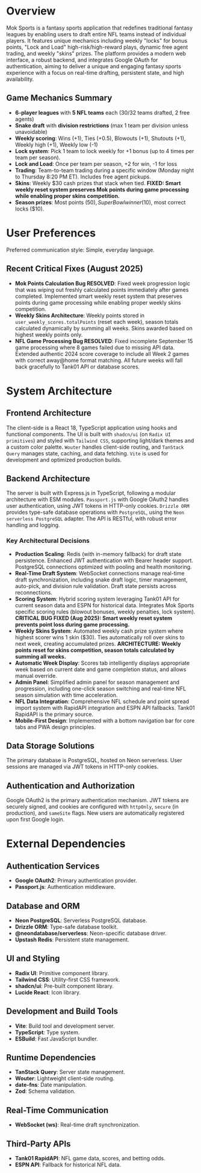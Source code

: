 # Overview

Mok Sports is a fantasy sports application that redefines traditional fantasy leagues by enabling users to draft entire NFL teams instead of individual players. It features unique mechanics including weekly "locks" for bonus points, "Lock and Load" high-risk/high-reward plays, dynamic free agent trading, and weekly "skins" prizes. The platform provides a modern web interface, a robust backend, and integrates Google OAuth for authentication, aiming to deliver a unique and engaging fantasy sports experience with a focus on real-time drafting, persistent state, and high availability.

## Game Mechanics Summary

- **6-player leagues** with **5 NFL teams** each (30/32 teams drafted, 2 free agents)
- **Snake draft** with **division restrictions** (max 1 team per division unless unavoidable)
- **Weekly scoring**: Wins (+1), Ties (+0.5), Blowouts (+1), Shutouts (+1), Weekly high (+1), Weekly low (-1)
- **Lock system**: Pick 1 team to lock weekly for +1 bonus (up to 4 times per team per season).
- **Lock and Load**: Once per team per season, +2 for win, -1 for loss
- **Trading**: Team-to-team trading during a specific window (Monday night to Thursday 8:20 PM ET). Includes free agent pickups.
- **Skins**: Weekly $30 cash prizes that stack when tied. **FIXED: Smart weekly reset system preserves Mok points during game processing while enabling proper skins competition.**
- **Season prizes**: Most points ($50), Super Bowl winner ($10), most correct locks ($10).

# User Preferences

Preferred communication style: Simple, everyday language.

## Recent Critical Fixes (August 2025)
- **Mok Points Calculation Bug RESOLVED**: Fixed week progression logic that was wiping out freshly calculated points immediately after games completed. Implemented smart weekly reset system that preserves points during game processing while enabling proper weekly skins competition.
- **Weekly Skins Architecture**: Weekly points stored in `user_weekly_scores.totalPoints` (reset each week), season totals calculated dynamically by summing all weeks. Skins awarded based on highest weekly points only.
- **NFL Game Processing Bug RESOLVED**: Fixed incomplete September 15 game processing where 8 games failed due to missing API data. Extended authentic 2024 score coverage to include all Week 2 games with correct away@home format matching. All future weeks will fall back gracefully to Tank01 API or database scores.

# System Architecture

## Frontend Architecture

The client-side is a React 18, TypeScript application using hooks and functional components. The UI is built with `shadcn/ui` (on `Radix UI primitives`) and styled with `Tailwind CSS`, supporting light/dark themes and a custom color palette. `Wouter` handles client-side routing, and `TanStack Query` manages state, caching, and data fetching. `Vite` is used for development and optimized production builds.

## Backend Architecture

The server is built with Express.js in TypeScript, following a modular architecture with ESM modules. `Passport.js` with Google OAuth2 handles user authentication, using JWT tokens in HTTP-only cookies. `Drizzle ORM` provides type-safe database operations with `PostgreSQL`, using the `Neon serverless PostgreSQL` adapter. The API is RESTful, with robust error handling and logging.

### Key Architectural Decisions

- **Production Scaling**: Redis (with in-memory fallback) for draft state persistence. Enhanced JWT authentication with Bearer header support. PostgreSQL connections optimized with pooling and health monitoring.
- **Real-Time Draft System**: WebSocket connections manage real-time draft synchronization, including snake draft logic, timer management, auto-pick, and division rule validation. Draft state persists across reconnections.
- **Scoring System**: Hybrid scoring system leveraging Tank01 API for current season data and ESPN for historical data. Integrates Mok Sports specific scoring rules (blowout bonuses, weekly penalties, lock system). **CRITICAL BUG FIXED (Aug 2025): Smart weekly reset system prevents point loss during game processing.**
- **Weekly Skins System**: Automated weekly cash prize system where highest scorer wins 1 skin ($30). Ties automatically roll over skins to next week, creating accumulated prizes. **ARCHITECTURE: Weekly points reset for skins competition, season totals calculated by summing all weeks.**
- **Automatic Week Display**: Scores tab intelligently displays appropriate week based on current date and game completion status, and allows manual override.
- **Admin Panel**: Simplified admin panel for season management and progression, including one-click season switching and real-time NFL season simulation with time acceleration.
- **NFL Data Integration**: Comprehensive NFL schedule and point spread import system with RapidAPI integration and ESPN API fallbacks. Tank01 RapidAPI is the primary source.
- **Mobile-First Design**: Implemented with a bottom navigation bar for core tabs and PWA design principles.

## Data Storage Solutions

The primary database is PostgreSQL, hosted on Neon serverless. User sessions are managed via JWT tokens in HTTP-only cookies.

## Authentication and Authorization

Google OAuth2 is the primary authentication mechanism. JWT tokens are securely signed, and cookies are configured with `httpOnly`, `secure` (in production), and `sameSite` flags. New users are automatically registered upon first Google login.

# External Dependencies

## Authentication Services
- **Google OAuth2**: Primary authentication provider.
- **Passport.js**: Authentication middleware.

## Database and ORM
- **Neon PostgreSQL**: Serverless PostgreSQL database.
- **Drizzle ORM**: Type-safe database toolkit.
- **@neondatabase/serverless**: Neon-specific database driver.
- **Upstash Redis**: Persistent state management.

## UI and Styling
- **Radix UI**: Primitive component library.
- **Tailwind CSS**: Utility-first CSS framework.
- **shadcn/ui**: Pre-built component library.
- **Lucide React**: Icon library.

## Development and Build Tools
- **Vite**: Build tool and development server.
- **TypeScript**: Type system.
- **ESBuild**: Fast JavaScript bundler.

## Runtime Dependencies
- **TanStack Query**: Server state management.
- **Wouter**: Lightweight client-side routing.
- **date-fns**: Date manipulation.
- **Zod**: Schema validation.

## Real-Time Communication
- **WebSocket (ws)**: Real-time draft synchronization.

## Third-Party APIs
- **Tank01 RapidAPI**: NFL game data, scores, and betting odds.
- **ESPN API**: Fallback for historical NFL data.